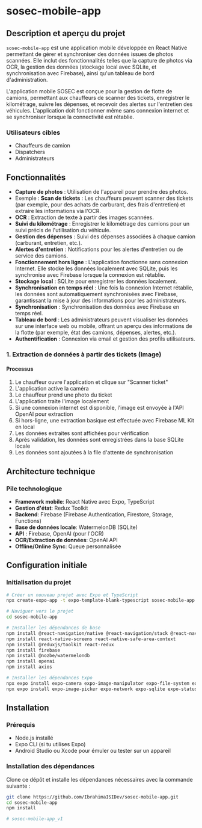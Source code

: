 # sosec-mobile-app

## Description et aperçu du projet
`sosec-mobile-app` est une application mobile développée en React Native permettant de gérer et synchroniser des données issues de photos scannées. Elle inclut des fonctionnalités telles que la capture de photos via OCR, la gestion des données (stockage local avec SQLite, et synchronisation avec Firebase), ainsi qu'un tableau de bord d'administration.

L'application mobile SOSEC est conçue pour la gestion de flotte de camions, permettant aux chauffeurs de scanner des tickets, enregistrer le kilométrage, suivre les dépenses, et recevoir des alertes sur l'entretien des véhicules. L'application doit fonctionner même sans connexion internet et se synchroniser lorsque la connectivité est rétablie.

### Utilisateurs cibles
- Chauffeurs de camion
- Dispatchers
- Administrateurs

## Fonctionnalités
- **Capture de photos** : Utilisation de l'appareil pour prendre des photos.
- Exemple : **Scan de tickets** : Les chauffeurs peuvent scanner des tickets (par exemple, pour des achats de carburant, des frais d'entretien) et extraire les informations via l'OCR.
- **OCR** : Extraction de texte à partir des images scannées.
- **Suivi du kilométrage** : Enregistrer le kilométrage des camions pour un suivi précis de l'utilisation du véhicule.
- **Gestion des dépenses** : Suivi des dépenses associées à chaque camion (carburant, entretien, etc.).
- **Alertes d'entretien** : Notifications pour les alertes d'entretien ou de service des camions.
- **Fonctionnement hors ligne** : L'application fonctionne sans connexion Internet. Elle stocke les données localement avec SQLite, puis les synchronise avec Firebase lorsque la connexion est rétablie.
- **Stockage local** : SQLite pour enregistrer les données localement.
- **Synchronisation en temps réel** : Une fois la connexion Internet rétablie, les données sont automatiquement synchronisées avec Firebase, garantissant la mise à jour des informations pour les administrateurs.
- **Synchronisation** : Synchronisation des données avec Firebase en temps réel.
- **Tableau de bord** : Les administrateurs peuvent visualiser les données sur une interface web ou mobile, offrant un aperçu des informations de la flotte (par exemple, état des camions, dépenses, alertes, etc.).
- **Authentification** : Connexion via email et gestion des profils utilisateurs.
  
### 1. Extraction de données à partir des tickets (Image)

#### Processus
1. Le chauffeur ouvre l'application et clique sur "Scanner ticket"
2. L'application active la caméra
3. Le chauffeur prend une photo du ticket
4. L'application traite l'image localement
5. Si une connexion internet est disponible, l'image est envoyée à l'API OpenAI pour extraction
6. Si hors-ligne, une extraction basique est effectuée avec Firebase ML Kit en local
7. Les données extraites sont affichées pour vérification
8. Après validation, les données sont enregistrées dans la base SQLite locale
9. Les données sont ajoutées à la file d'attente de synchronisation

## Architecture technique
### Pile technologique
- **Framework mobile**: React Native avec Expo, TypeScript
- **Gestion d'état**: Redux Toolkit
- **Backend**: Firebase (Firebase Authentication, Firestore, Storage, Functions)
- **Base de données locale**: WatermelonDB (SQLite)
- **API** : Firebase, OpenAI (pour l'OCR)
- **OCR/Extraction de données**: OpenAI API
- **Offline/Online Sync**: Queue personnalisée

## Configuration initiale

### Initialisation du projet

```bash
# Créer un nouveau projet avec Expo et TypeScript
npx create-expo-app -t expo-template-blank-typescript sosec-mobile-app

# Naviguer vers le projet
cd sosec-mobile-app

# Installer les dépendances de base
npm install @react-navigation/native @react-navigation/stack @react-navigation/bottom-tabs
npm install react-native-screens react-native-safe-area-context
npm install @reduxjs/toolkit react-redux
npm install firebase
npm install @nozbe/watermelondb
npm install openai
npm install axios

# Installer les dépendances Expo
npx expo install expo-camera expo-image-manipulator expo-file-system expo-updates
npx expo install expo-image-picker expo-network expo-sqlite expo-status-bar
```

## Installation

### Prérequis
- Node.js installé
- Expo CLI (si tu utilises Expo)
- Android Studio ou Xcode pour émuler ou tester sur un appareil

### Installation des dépendances
Clone ce dépôt et installe les dépendances nécessaires avec la commande suivante :
```bash
git clone https://github.com/IbrahimaISIDev/sosec-mobile-app.git
cd sosec-mobile-app
npm install

# sosec-mobile-app_v1
